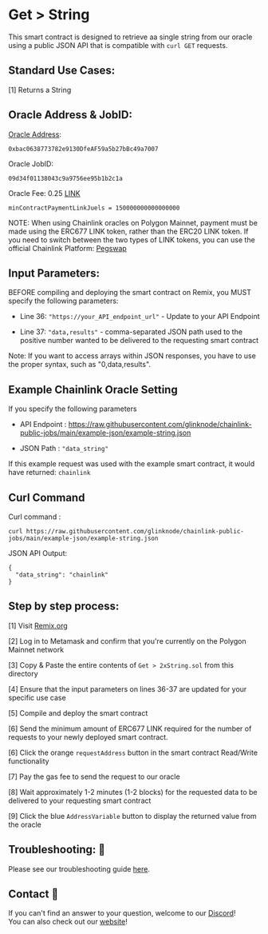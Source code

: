 # Get > String
This smart contract is designed to retrieve aa single string from our oracle using a public JSON API that is compatible with `curl GET` requests.

## Standard Use Cases:
[1] Returns a String

## Oracle Address & JobID:
[Oracle Address](https://polygonscan.com/address/0xbac0638773782e9130DfeAF59a5b27bBc49a7007): 
```
0xbac0638773782e9130DfeAF59a5b27bBc49a7007
```
Oracle JobID: 
```
09d34f01138043c9a9756ee95b1b2c1a
```
Oracle Fee: 0.25 [LINK](https://polygonscan.com/address/0xb0897686c545045afc77cf20ec7a532e3120e0f1)
```
minContractPaymentLinkJuels = 150000000000000000
```

NOTE: When using Chainlink oracles on Polygon Mainnet, payment must be made using the ERC677 LINK token, rather than the ERC20 LINK token. If you need to switch between the two types of LINK tokens, you can use the official Chainlink Platform: [Pegswap](https://pegswap.chain.link/)

## Input Parameters:
BEFORE compiling and deploying the smart contract on Remix, you MUST specify the following parameters:

* Line 36: `"https://your_API_endpoint_url"` - Update to your API Endpoint

* Line 37: `"data,results"` - comma-separated JSON path used to the positive number wanted to be delivered to the requesting smart contract

Note: If you want to access arrays within JSON responses, you have to use the proper syntax, such as "0,data,results".


## Example Chainlink Oracle Setting
If you specify the following parameters

* API Endpoint : https://raw.githubusercontent.com/glinknode/chainlink-public-jobs/main/example-json/example-string.json

* JSON Path : `"data_string"`

If this example request was used with the example smart contract, it would have returned: `chainlink`

## Curl Command
Curl command : 
```
curl https://raw.githubusercontent.com/glinknode/chainlink-public-jobs/main/example-json/example-string.json
```

JSON API Output:
```
{
  "data_string": "chainlink"
}
```

## Step by step process:
[1] Visit [Remix.org](https://remix.ethereum.org/)

[2] Log in to Metamask and confirm that you're currently on the Polygon Mainnet network

[3] Copy & Paste the entire contents of `Get > 2xString.sol` from this directory

[4] Ensure that the input parameters on lines 36-37 are updated for your specific use case

[5] Compile and deploy the smart contract

[6] Send the minimum amount of ERC677 LINK required for the number of requests to your newly deployed smart contract.

[6] Click the orange `requestAddress` button in the smart contract Read/Write functionality

[7] Pay the gas fee to send the request to our oracle

[8] Wait approximately 1-2 minutes (1-2 blocks) for the requested data to be delivered to your requesting smart contract

[9] Click the blue `AddressVariable` button to display the returned value from the oracle

## Troubleshooting: :nut_and_bolt:
Please see our troubleshooting guide [here](https://github.com/glinknode/chainlink-public-jobs#troubleshooting-nut_and_bolt).

## Contact :iphone:
If you can't find an answer to your question, welcome to our [Discord](https://discord.gg/a69JjGd3y6)!  
You can also check out our [website](https://www.glink.solutions)!



